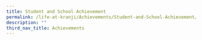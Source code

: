 ```yaml
---
title: Student and School Achievement
permalink: /life-at-kranji/Achievements/Student-and-School-Achievement/
description: ""
third_nav_title: Achievements
---
```

